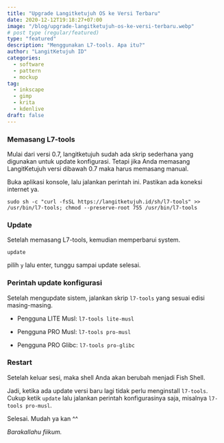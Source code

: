 ```yaml
---
title: "Upgrade Langitketujuh OS ke Versi Terbaru"
date: 2020-12-12T19:18:27+07:00
image: "/blog/upgrade-langitketujuh-os-ke-versi-terbaru.webp"
# post type (regular/featured)
type: "featured"
description: "Menggunakan L7-tools. Apa itu?"
author: "LangitKetujuh ID"
categories:
  - software
  - pattern
  - mockup
tag:
  - inkscape
  - gimp
  - krita
  - kdenlive
draft: false
---
```


### Memasang L7-tools

Mulai dari versi 0.7, langitketujuh sudah ada skrip sederhana yang digunakan untuk update konfigurasi. Tetapi jika Anda memasang LangitKetujuh versi dibawah 0.7 maka harus memasang manual.

Buka aplikasi konsole, lalu jalankan perintah ini. Pastikan ada koneksi internet ya.

`sudo sh -c "curl -fsSL https://langitketujuh.id/sh/l7-tools" >> /usr/bin/l7-tools; chmod --preserve-root 755 /usr/bin/l7-tools`

### Update

Setelah memasang L7-tools, kemudian memperbarui system.

`update`

pilih `y` lalu enter, tunggu sampai update selesai.

### Perintah update konfigurasi

Setelah mengupdate sistem, jalankan skrip `l7-tools` yang sesuai edisi masing-masing.

* Pengguna LITE Musl: `l7-tools lite-musl`

* Pengguna PRO Musl: `l7-tools pro-musl`

* Pengguna PRO Glibc: `l7-tools pro-glibc`

### Restart

Setelah keluar sesi, maka shell Anda akan berubah menjadi Fish Shell.

Jadi, ketika ada update versi baru lagi tidak perlu menginstall `l7-tools`. Cukup ketik `update` lalu jalankan perintah konfigurasinya saja, misalnya `l7-tools pro-musl`.

Selesai. Mudah ya kan ^^

_Barakallahu fiikum._
